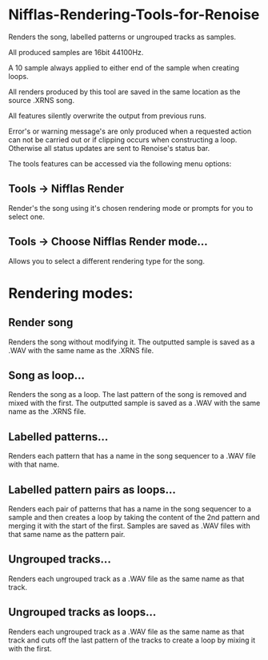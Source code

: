Nifflas-Rendering-Tools-for-Renoise
===================================

Renders the song, labelled patterns or ungrouped tracks as samples.

All produced samples are 16bit 44100Hz. 

A 10 sample always applied to either end of the sample when creating loops.

All renders produced by this tool are saved in the same location as the source .XRNS song.

All features silently overwrite the output from previous runs.

Error's or warning message's are only produced when a requested action can not be carried out or if clipping occurs when constructing a loop. Otherwise all status updates are sent to Renoise's status bar.

The tools features can be accessed via the following menu options:

## Tools -> Nifflas Render

Render's the song using it's chosen rendering mode or prompts for you to select one.

## Tools -> Choose Nifflas Render mode... 

Allows you to select a different rendering type for the song.

# Rendering modes:

## Render song

Renders the song without modifying it. 
The outputted sample is saved as a .WAV with the same name as the .XRNS file.

## Song as loop...

Renders the song as a loop. The last pattern of the song is removed and mixed with the first. 
The outputted sample is saved as a .WAV with the same name as the .XRNS file.

## Labelled patterns...

Renders each pattern that has a name in the song sequencer to a .WAV file with that name.

##  Labelled pattern pairs as loops...

Renders each pair of patterns that has a name in the song sequencer to a sample and then creates a loop by taking the content of the 2nd pattern and merging it with the start of the first.
Samples are saved as .WAV files with that same name as the pattern pair.

## Ungrouped tracks...

Renders each ungrouped track as a .WAV file as the same name as that track.

## Ungrouped tracks as loops...

Renders each ungrouped track as a .WAV file as the same name as that track and cuts off the last pattern of the tracks to create a loop by mixing it with the first.
